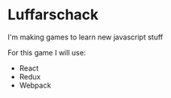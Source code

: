 # Luffarschack

I'm making games to learn new javascript stuff

For this game I will use:

 - React
 - Redux
 - Webpack